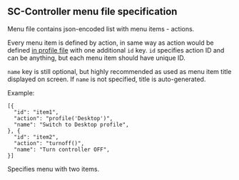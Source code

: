 SC-Controller menu file specification
----------------------------------------

Menu file contains json-encoded list with menu items - actions.

Every menu item is defined by action, in same way  as action would be defined
[in profile file](profile-file.md#Action_definition) with one additional
`id` key. `id` specifies action ID and can be anything, but each menu item
should have unique ID.

`name` key is still optional, but highly recommended as used as menu item title
displayed on screen. If `name` is not specified, title is auto-generated.

Example:

	[{
	  "id": "item1", 
	  "action": "profile('Desktop')", 
	  "name": "Switch to Desktop profile", 
	}, {
	  "id": "item2", 
	  "action": "turnoff()", 
	  "name": "Turn controller OFF", 
	}]

Specifies menu with two items.
